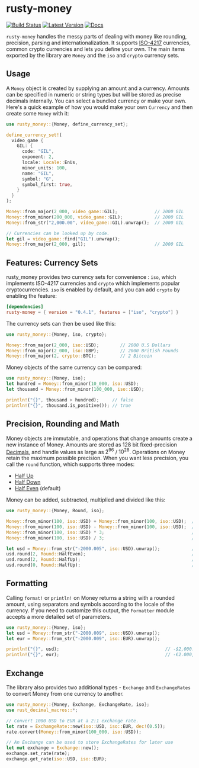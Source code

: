 # rusty-money

[![Build Status]][Github Action]
[![Latest Version]][crates.io]
[![Docs]][docs.rs]

[Build Status]: https://github.com/varunsrin/rusty_money/actions/workflows/rust.yml/badge.svg
[Github Action]: https://github.com/varunsrin/rusty_money/actions/workflows/rust.yml
[Latest Version]: https://img.shields.io/crates/v/rusty-money.svg
[crates.io]: https://crates.io/crates/rusty-money
[Docs]: https://docs.rs/rusty-money/badge.svg
[docs.rs]: https://docs.rs/rusty-money

`rusty-money` handles the messy parts of dealing with money like rounding, precision, parsing and internationalization.
It supports [ISO-4217](https://en.wikipedia.org/wiki/ISO_4217) currencies, common crypto currencies and lets you
define your own. The main items exported by the library are `Money` and the `iso` and `crypto` currency sets.

## Usage

A `Money` object is created by supplying an amount and a currency. Amounts can be specified in numeric or string types
but will be stored as precise decimals internally. You can select a bundled currency or make your own. Here's a
quick example of how you would make your own `Currency` and then create some `Money` with it:

```rust
use rusty_money::{Money, define_currency_set};

define_currency_set!(
  video_game {
    GIL: {
      code: "GIL",
      exponent: 2,
      locale: Locale::EnUs,
      minor_units: 100,
      name: "GIL",
      symbol: "G",
      symbol_first: true,
    }
  }
);

Money::from_major(2_000, video_game::GIL);              // 2000 GIL
Money::from_minor(200_000, video_game::GIL);            // 2000 GIL
Money::from_str("2,000.00", video_game::GIL).unwrap();  // 2000 GIL

// Currencies can be looked up by code.
let gil = video_game::find("GIL").unwrap();
Money::from_major(2_000, gil);                          // 2000 GIL
```

## Features: Currency Sets

rusty_money provides two currency sets for convenience : `iso`, which implements ISO-4217 currencies and `crypto` which
implements popular cryptocurrencies. `iso` is enabled by default, and you can add `crypto` by enabling the feature:

```toml
[dependencies]
rusty-money = { version = "0.4.1", features = ["iso", "crypto"] }
```

The currency sets can then be used like this:

```rust
use rusty_money::{Money, iso, crypto};

Money::from_major(2_000, iso::USD);        // 2000 U.S Dollars
Money::from_major(2_000, iso::GBP);        // 2000 British Pounds
Money::from_major(2, crypto::BTC);         // 2 Bitcoin
```

Money objects of the same currency can be compared:

 ```rust
use rusty_money::{Money, iso};
let hundred = Money::from_minor(10_000, iso::USD);
let thousand = Money::from_minor(100_000, iso::USD);

println!("{}", thousand > hundred);     // false
println!("{}", thousand.is_positive()); // true
```

## Precision, Rounding and Math

Money objects are immutable, and operations that change amounts create a new instance of Money. Amounts are stored
as 128 bit fixed-precision [Decimals](https://github.com/paupino/rust-decimal), and handle values as large as
$2^{96}$ / $10^{28}$. Operations on Money retain the maximum possible precision. When you want less
precision, you call the `round` function, which  supports three modes:

* [Half Up](https://en.wikipedia.org/wiki/Rounding#Round_half_up)
* [Half Down](https://en.wikipedia.org/wiki/Rounding#Round_half_down)
* [Half Even](https://en.wikipedia.org/wiki/Rounding#Round_half_even) (default)

Money can be added, subtracted, multiplied and divided like this:

```rust
use rusty_money::{Money, Round, iso};

Money::from_minor(100, iso::USD) + Money::from_minor(100, iso::USD);  // 2 USD
Money::from_minor(100, iso::USD) - Money::from_minor(100, iso::USD);  // 0 USD
Money::from_minor(100, iso::USD) * 3;                                 // 3 USD
Money::from_minor(100, iso::USD) / 3;                                 // 0.333... USD

let usd = Money::from_str("-2000.005", iso::USD).unwrap();            // 2000.005 USD
usd.round(2, Round::HalfEven);                                        // 2000.00 USD
usd.round(2, Round::HalfUp);                                          // 2000.01 USD
usd.round(0, Round::HalfUp);                                          // 2000 USD
```

## Formatting

Calling `format!` or `println!` on Money returns a string with a rounded amount, using separators and symbols
according to the locale of the currency. If you need to customize this output, the `Formatter` module
accepts a more detailed set of parameters.

```rust
use rusty_money::{Money, iso};
let usd = Money::from_str("-2000.009", iso::USD).unwrap();
let eur = Money::from_str("-2000.009", iso::EUR).unwrap();

println!("{}", usd);                                        // -$2,000.01
println!("{}", eur);                                        // -€2.000,01;
```

## Exchange

The library also provides two additional types - `Exchange` and `ExchangeRates` to convert Money from one currency
to another.

```rust
use rusty_money::{Money, Exchange, ExchangeRate, iso};
use rust_decimal_macros::*;

// Convert 1000 USD to EUR at a 2:1 exchange rate.
let rate = ExchangeRate::new(iso::USD, iso::EUR, dec!(0.5));
rate.convert(Money::from_minor(100_000, iso::USD));                    // 500 EUR

// An Exchange can be used to store ExchangeRates for later use
let mut exchange = Exchange::new();
exchange.set_rate(rate);
exchange.get_rate(iso::USD, iso::EUR);
```
